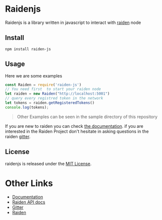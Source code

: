 # Raidenjs

Raidenjs is a library written in javascript to interact with [raiden](https://github.com/raiden-network/raiden) node

## Install

```
npm install raiden-js
```

## Usage

Here we are some examples

```js
const Raiden = require('raiden-js')
// You need first  to start your raiden node
let raiden = new Raiden("http://localhost:5001")
// query every registred token in the network
let tokens = raiden.getRegisteredTokens()
console.log(tokens);
```

> Other Examples can be seen in the sample directory of this repository

If you are new to raiden you can check [the documentation](https://raiden-network.readthedocs.io/en/stable/). if you are interested in the Raiden Project don't hesitate in asking questions in the raiden [gitter](https://gitter.im/raiden-network/raiden).

## License

raidenjs is released under the [MIT License](LICENSE).

# Other Links
* [Documentation](https://github.com/Giulio2002/Raidenjs/wiki)
* [Raiden API docs](https://raiden-network.readthedocs.io/en/stable/rest_api.html)
* [Gitter](https://gitter.im/raiden-network/raiden)
* [Raiden](https://raiden.network/)
